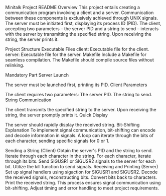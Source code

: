 Minitalk Project README
Overview
This project entails creating a communication program involving a client and a server. Communication between these components is exclusively achieved through UNIX signals. The server must be initiated first, displaying its process ID (PID). The client, accepting two parameters – the server PID and a string to send – interacts with the server by transmitting the specified string. Upon receiving the string, the server prints it.

Project Structure
Executable Files
client: Executable file for the client.
server: Executable file for the server.
Makefile
Include a Makefile for seamless compilation. The Makefile should compile source files without relinking.

Mandatory Part
Server Launch

The server must be launched first, printing its PID.
Client Parameters

The client requires two parameters:
The server PID.
The string to send.
String Communication

The client transmits the specified string to the server.
Upon receiving the string, the server promptly prints it.
Quick Display

The server should rapidly display the received string.
Bit-Shifting Explanation
To implement signal communication, bit-shifting can encode and decode information in signals. A loop can iterate through the bits of each character, sending specific signals for 0 or 1.

Sending a String (Client)
Obtain the server's PID and the string to send.
Iterate through each character in the string.
For each character, iterate through its bits.
Send SIGUSR1 or SIGUSR2 signals to the server for each bit.
Utilize the kill function to send signals.
Receiving and Printing (Server)
Set up signal handlers using sigaction for SIGUSR1 and SIGUSR2.
Decode the received signals, reconstructing bits.
Convert bits back to characters.
Print the received string.
This process ensures signal communication using bit-shifting. Adjust timing and error handling to meet project requirements.
